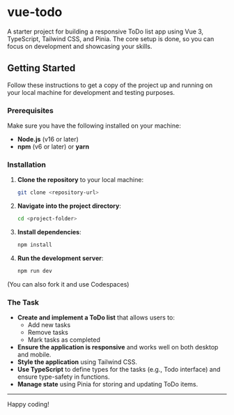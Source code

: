 # vue-todo
A starter project for building a responsive ToDo list app using Vue 3, TypeScript, Tailwind CSS, and Pinia. The core setup is done, so you can focus on development and showcasing your skills.

## Getting Started

Follow these instructions to get a copy of the project up and running on your local machine for development and testing purposes.

### Prerequisites

Make sure you have the following installed on your machine:
- **Node.js** (v16 or later)
- **npm** (v6 or later) or **yarn**

### Installation

1. **Clone the repository** to your local machine:
    ```bash
    git clone <repository-url>
    ```
2. **Navigate into the project directory**:
    ```bash
    cd <project-folder>
    ```

3. **Install dependencies**:
    ```bash
    npm install

4. **Run the development server**:
    ```bash
    npm run dev

(You can also fork it and use Codespaces)

### The Task

- **Create and implement a ToDo list** that allows users to:
    - Add new tasks
    - Remove tasks
    - Mark tasks as completed
- **Ensure the application is responsive** and works well on both desktop and mobile.
- **Style the application** using Tailwind CSS.
- **Use TypeScript** to define types for the tasks (e.g., Todo interface) and ensure type-safety in functions.
- **Manage state** using Pinia for storing and updating ToDo items.

---

Happy coding!
